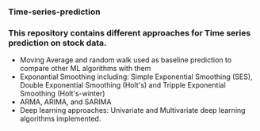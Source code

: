 ### Time-series-prediction
### This repository contains different approaches for Time series prediction on stock data.
* Moving Average and random walk used as baseline prediction to compare other ML algorithms with them
* Exponantial Smoothing including: Simple Exponential Smoothing (SES), Double Exponential Smoothing (Holt's) and Tripple Exponential Smoothing (Holt's-winter)
* ARMA, ARIMA, and SARIMA
* Deep learning approaches: Univariate and Multivariate deep learning algorithms implemented.

